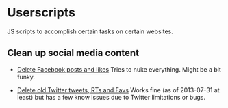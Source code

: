 Userscripts
===========

JS scripts to accomplish certain tasks on certain websites.

## Clean up social media content

- [Delete Facebook posts and likes](cleanup/facebook/delete-posts.md)
  Tries to nuke everything. Might be a bit funky.

- [Delete old Twitter tweets, RTs and Favs](cleanup/twitter/delete-old.md)
  Works fine (as of 2013-07-31 at least) but has a few know issues due to Twitter limitations or bugs.
